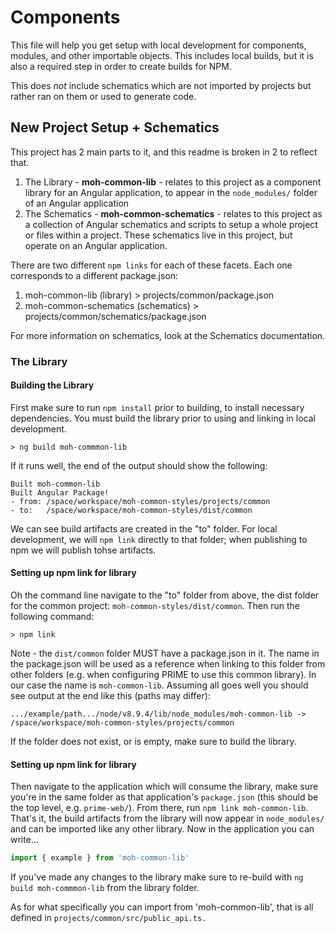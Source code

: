# Components

This file will help you get setup with local development for components, modules, and other importable objects. This includes local builds, but it is also a required step in order to create builds for NPM.

This does _not_ include schematics which are not imported by projects but rather ran on them or used to generate code. 

## New Project Setup + Schematics

This project has 2 main parts to it, and this readme is broken in 2 to reflect that.


1. The Library - **moh-common-lib** - relates to this project as a component library for an Angular application, to appear in the `node_modules/` folder of an Angular application
2. The Schematics - **moh-common-schematics** - relates to this project as a collection of Angular schematics and scripts to setup a whole project or files within a project. These schematics live in this project, but operate on an Angular application.

There are two different `npm links` for each of these facets.  Each one corresponds to a different package.json:

1. moh-common-lib (library) > projects/common/package.json
2. moh-common-schematics (schematics) > projects/common/schematics/package.json


For more information on schematics, look at the Schematics documentation.

### The Library


#### Building the Library

First make sure to run `npm install` prior to building, to install necessary dependencies.  You must build the library prior to using and linking in local development.

    > ng build moh-commmon-lib

If it runs well, the end of the output should show the following:

    Built moh-common-lib
    Built Angular Package!
    - from: /space/workspace/moh-common-styles/projects/common
    - to:   /space/workspace/moh-common-styles/dist/common

We can see build artifacts are created in the "to" folder. For local development, we will `npm link` directly to that folder; when publishing to npm we will publish tohse artifacts.

#### Setting up npm link for library

Oh the command line navigate to the "to" folder from above, the dist folder for the common project: `moh-common-styles/dist/common`. Then run the following command:

    > npm link

Note - the `dist/common` folder MUST have a package.json in it. The name in the package.json will be used as a reference when linking to this folder from other folders (e.g. when configuring PRIME to use this common library). In our case the name is `moh-common-lib`. Assuming all goes well you should see output at the end like this (paths may differ):

```
.../example/path.../node/v8.9.4/lib/node_modules/moh-common-lib -> /space/workspace/moh-common-styles/projects/common
```

If the folder does not exist, or is empty, make sure to build the library.


#### Setting up npm link for library

Then navigate to the application which will consume the library, make sure you're in the same folder as that application's `package.json` (this should be the top level, e.g. `prime-web/`).  From there, run `npm link moh-common-lib`.  That's it, the build artifacts from the library will now appear in `node_modules/` and can be imported like any other library.  Now in the application you can write...

```TypeScript
import { example } from 'moh-common-lib'
```

If you've made any changes to the library make sure to re-build with `ng build moh-commmon-lib` from the library folder.

As for what specifically you can import from 'moh-common-lib', that is all defined in `projects/common/src/public_api.ts.`
